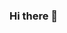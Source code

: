 ### Hi there 👋

<!--
**jayasekhargangoru/jayasekhargangoru** is a ✨ _special_ ✨ repository because its `README.md` (this file) appears on your GitHub profile.

Here are some ideas to get you started:

- 🔭 I’m currently working as DevOps Engineer.
- 🌱 I’m currently learning Cloud and DevOps Skills.
- 👯 I’m looking to collaborate on DevOps Related Projects.
- 🤔 I’m looking for help with DevSecOps...
- 💬 Ask me about anything about DevOps
- 📫 How to reach me: linkedin.com/in/jayasekhar-gangoru-2b86b1223
- ⚡ Fun fact: I may not be special, but I’m definitely limited edition!
-->
